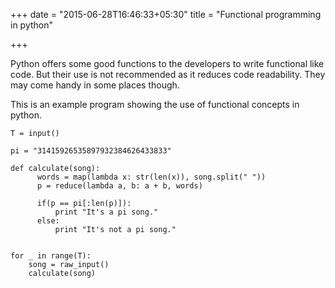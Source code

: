 +++
date = "2015-06-28T16:46:33+05:30"
title = "Functional programming in python"

+++

Python offers some good functions to the developers to write functional like code. But their use is not
recommended as it reduces code readability. They may come handy in some places though. 

This is an example program showing the use of functional concepts in python.
<!--more-->

    T = input()

    pi = "31415926535897932384626433833"

    def calculate(song):
          words = map(lambda x: str(len(x)), song.split(" "))
          p = reduce(lambda a, b: a + b, words)

          if(p == pi[:len(p)]):
              print "It's a pi song."
          else:
              print "It's not a pi song."
              

    for _ in range(T):
        song = raw_input()
        calculate(song)

